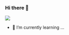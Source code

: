 ### Hi there 👋

<a href="https://hits.seeyoufarm.com"><img src="https://hits.seeyoufarm.com/api/count/incr/badge.svg?url=https%3A%2F%2Fgithub.com%2FxDelito%2FxDelito.github.io&count_bg=%23FF0000&title_bg=%23555555&icon=&icon_color=%23E7E7E7&title=Profile+Views&edge_flat=false"/></a>

- 🌱 I’m currently learning ...

